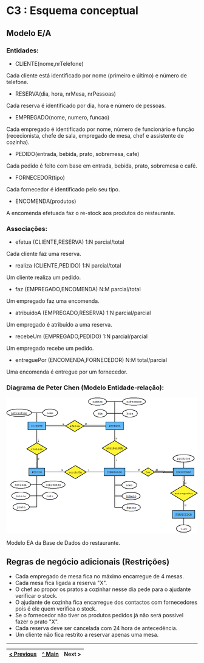 # C3 : Esquema conceptual

## Modelo E/A

### Entidades:

- CLIENTE(nome,nrTelefone)

Cada cliente está identificado por nome (primeiro e último) e número de telefone.

- RESERVA(dia, hora, nrMesa, nrPessoas)

Cada reserva é identificado por dia, hora e número de pessoas.

- EMPREGADO(nome, numero, funcao)

Cada empregado é identificado por nome, número de funcionário e função (rececionista, chefe de sala, empregado de mesa, chef e assistente de cozinha).

- PEDIDO(entrada, bebida, prato, sobremesa, cafe)

Cada pedido é feito com base em entrada, bebida, prato, sobremesa e café.

- FORNECEDOR(tipo)

Cada fornecedor é identificado pelo seu tipo.

- ENCOMENDA(produtos)

A encomenda efetuada faz o re-stock aos produtos do restaurante.

### Associações:

- efetua (CLIENTE,RESERVA) 1:N parcial/total

Cada cliente faz uma reserva.

- realiza (CLIENTE,PEDIDO) 1:N parcial/total

Um cliente realiza um pedido.

- faz (EMPREGADO,ENCOMENDA) N:M parcial/total

Um empregado faz uma encomenda.

- atribuidoA (EMPREGADO,RESERVA) 1:N parcial/parcial

Um empregado é atribuído a uma reserva.

- recebeUm (EMPREGADO,PEDIDO) 1:N parcial/parcial

Um empregado recebe um pedido.

- entreguePor (ENCOMENDA,FORNECEDOR) N:M total/parcial

Uma encomenda é entregue por um fornecedor.

### Diagrama de Peter Chen (Modelo Entidade-relação):   
![An alternative description](images/Diagrama.png)

Modelo EA da Base de Dados do restaurante. 

## Regras de negócio adicionais (Restrições)

- Cada empregado de mesa fica no máximo encarregue de 4 mesas.
- Cada mesa fica ligada a reserva "X". 
- O chef ao propor os pratos a cozinhar nesse dia pede para o ajudante verificar o stock.
- O ajudante de cozinha fica encarregue dos contactos com fornecedores pois é ele quem verifica o stock.
- Se o fornecedor não tiver os produtos pedidos já não será possivel fazer o prato "X".
- Cada reserva deve ser cancelada com 24 hora de antecedência.
- Um cliente não fica restrito a reservar apenas uma mesa.



---
[< Previous](rei02.md) | [^ Main](https://github.com/SIBD01/TrabalhoFinal/) | Next >
:--- | :---: | ---: 
